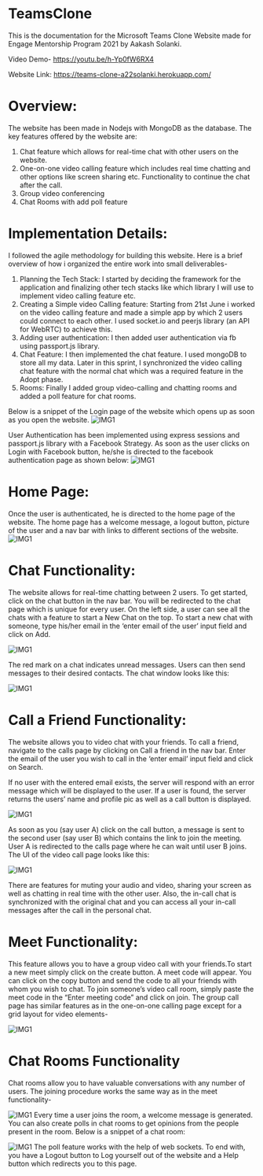 # TeamsClone

This is the documentation for the Microsoft Teams Clone Website made for Engage Mentorship Program 2021 by Aakash Solanki.

Video Demo- https://youtu.be/h-Yp0fW6RX4

Website Link: https://teams-clone-a22solanki.herokuapp.com/



# Overview:
The website has been made in Nodejs with MongoDB as the database. The key features offered by the website are:
1. Chat feature which allows for real-time chat with other users on the website.
2. One-on-one video calling feature which includes real time chatting and other options like screen sharing etc. Functionality to continue the chat after the call.
3. Group video conferencing
4. Chat Rooms with add poll feature

# Implementation Details:
I followed the agile methodology for building this website. Here is a brief overview of how i organized the entire work into small deliverables-
1. Planning the Tech Stack: I started by deciding the framework for the application and finalizing other tech stacks like which library I will use to implement video calling feature etc.
2. Creating a Simple video Calling feature: Starting from 21st June i worked on the video calling feature and made a simple app by which 2 users could connect to each other. I used socket.io and peerjs library (an API for WebRTC) to achieve this.
3. Adding user authentication: I then added user authentication via fb using passport.js library.
4. Chat Feature: I then implemented the chat feature. I used mongoDB to store all my data. Later in this sprint, I synchronized the video calling chat feature with the normal chat which was a required feature in the Adopt phase. 
5. Rooms: Finally I added group video-calling and chatting rooms and added a poll feature for chat rooms.

Below is a snippet of the Login page of the website which opens up as soon as you open the website.
![IMG1](./images/image9.png)

User Authentication has been implemented using express sessions and passport.js library with a Facebook Strategy. As soon as the user clicks on Login with Facebook button, he/she is directed to the facebook authentication page as shown below:
![IMG1](./images/image3.png)

# Home Page:
Once the user is authenticated, he is directed to the home page of the website. The home page has a welcome message, a logout button, picture of the user and a nav bar with links to different sections of the website.
![IMG1](./images/image12.png)

# Chat Functionality:
The website allows for real-time chatting between 2 users. To get started, click on the chat button in the nav bar. You will be redirected to the chat page which is unique for every user.
On the left side, a user can see all the chats with a feature to start a New Chat on the top. To start a new chat with someone, type his/her email in the ‘enter email of the user’ input field and click on Add.

![IMG1](./images/image5.png)

The red mark on a chat indicates unread messages.
Users can then send messages to their desired contacts. The chat window looks like this:

![IMG1](./images/image10.png)

# Call a Friend Functionality:
The website allows you to video chat with your friends. To call a friend, navigate to the calls page by clicking on Call a friend in the nav bar. Enter the email of the user you wish to call in the ‘enter email’ input field and click on Search.

If no user with the entered email exists, the server will respond  with an error message which will be displayed to the user. If a user is found, the server returns the users’ name and profile pic as well as a call button is displayed.

![IMG1](./images/image1.png)

As soon as you (say user A) click on the call button, a message is sent to the second user (say user B) which contains the link to join the meeting. User A is redirected to the calls page where he can wait until user B joins. The UI of the video call page looks like this:

![IMG1](./images/image4.png)

There are features for muting your audio and video, sharing your screen as well as chatting in real time with the other user. Also, the in-call chat is synchronized with the original chat and you can access all your in-call messages after the call in the personal chat.

# Meet Functionality:
This feature allows you to have a group video call with your friends.To start a new meet simply click on the create button. A meet code will appear. You can click on the copy button and send the code to all your friends with whom you wish to chat. To join someone’s video call room, simply paste the meet code in the “Enter meeting code” and click on join.
The group call page has similar features as in the one-on-one calling page except for a grid layout for video elements-

![IMG1](./images/image8.png)
# Chat Rooms Functionality
Chat rooms allow you to have valuable conversations with any number of users. The joining procedure works the same way as in the meet functionality-

![IMG1](./images/image2.png)
Every time a user joins the room, a welcome message is generated. You can also create polls in chat rooms to get opinions from the people present in the room. Below is a snippet of a chat room:

![IMG1](./images/image11.png)
The poll feature works with the help of web sockets.
To end with, you have a Logout button to Log yourself out of the website and a Help button which redirects you to this page.

